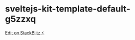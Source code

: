 # sveltejs-kit-template-default-g5zzxq

[Edit on StackBlitz ⚡️](https://stackblitz.com/edit/sveltejs-kit-template-default-g5zzxq)